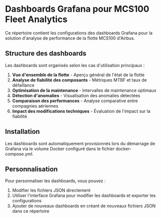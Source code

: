 # Dashboards Grafana pour MCS100 Fleet Analytics

Ce répertoire contient les configurations des dashboards Grafana pour la solution d'analyse de performance de la flotte MCS100 d'Airbus.

## Structure des dashboards

Les dashboards sont organisés selon les cas d'utilisation principaux :

1. **Vue d'ensemble de la flotte** - Aperçu général de l'état de la flotte
2. **Analyse de fiabilité des composants** - Métriques MTBF et taux de défaillance
3. **Optimisation de la maintenance** - Intervalles de maintenance optimaux
4. **Détection d'anomalies** - Visualisation des anomalies détectées
5. **Comparaison des performances** - Analyse comparative entre compagnies aériennes
6. **Impact des modifications techniques** - Évaluation de l'impact sur la fiabilité

## Installation

Les dashboards sont automatiquement provisionnés lors du démarrage de Grafana via le volume Docker configuré dans le fichier docker-compose.yml.

## Personnalisation

Pour personnaliser les dashboards, vous pouvez :
1. Modifier les fichiers JSON directement
2. Utiliser l'interface Grafana pour modifier les dashboards et exporter les configurations
3. Ajouter de nouveaux dashboards en créant de nouveaux fichiers JSON dans ce répertoire
